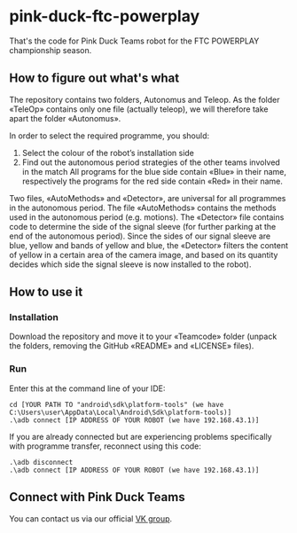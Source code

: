 # pink-duck-ftc-powerplay
That's the code for Pink Duck Teams robot for the FTC POWERPLAY championship season.
## How to figure out what's what
The repository contains two folders, Autonomus and Teleop. As the folder «TeleOp» contains only one file (actually teleop), we will therefore take apart the folder «Autonomus».

In order to select the required programme, you should:
1. Select the colour of the robot’s installation side
2. Find out the autonomous period strategies of the other teams involved in the match
All programs for the blue side contain «Blue» in their name, respectively the programs for the red side contain «Red» in their name.

Two files, «AutoMethods» and «Detector», are universal for all programmes in the autonomous period.
The file «AutoMethods» contains the methods used in the autonomous period (e.g. motions).
The «Detector» file contains code to determine the side of the signal sleeve (for further parking at the end of the autonomous period). Since the sides of our signal sleeve are blue, yellow and bands of yellow and blue, the «Detector» filters the content of yellow in a certain area of the camera image, and based on its quantity decides which side the signal sleeve is now installed to the robot).
## How to use it
### Installation
Download the repository and move it to your «Teamcode» folder (unpack the folders, removing the GitHub «README» and «LICENSE» files).
### Run
Enter this at the command line of your IDE:
```
cd [YOUR PATH TO "android\sdk\platform-tools" (we have C:\Users\user\AppData\Local\Android\Sdk\platform-tools)] 
.\adb connect [IP ADDRESS OF YOUR ROBOT (we have 192.168.43.1)]
```
If you are already connected but are experiencing problems specifically with programme transfer, reconnect using this code:
```
.\adb disconnect
.\adb connect [IP ADDRESS OF YOUR ROBOT (we have 192.168.43.1)]
```
## Connect with Pink Duck Teams
You can contact us via our official [VK group](https://vk.com/pink.duck.teams).
